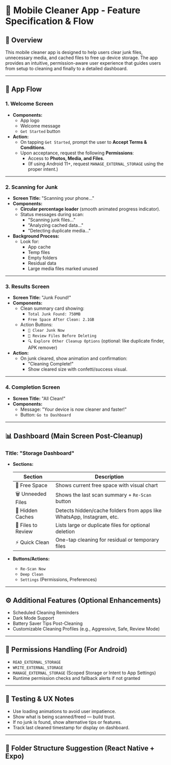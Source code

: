 # 📱 Mobile Cleaner App - Feature Specification & Flow

## 🧼 Overview

This mobile cleaner app is designed to help users clear junk files, unnecessary media, and cached files to free up device storage. The app provides an intuitive, permission-aware user experience that guides users from setup to cleaning and finally to a detailed dashboard.

---

## 🚀 App Flow

### 1. **Welcome Screen**
- **Components:**
  - App logo
  - Welcome message
  - `Get Started` button
- **Action:**
  - On tapping `Get Started`, prompt the user to **Accept Terms & Conditions**.
  - Upon acceptance, request the following **Permissions**:
    - Access to **Photos, Media, and Files**.
    - (If using Android 11+, request `MANAGE_EXTERNAL_STORAGE` using the proper intent.)

---

### 2. **Scanning for Junk**
- **Screen Title:** "Scanning your phone..."
- **Components:**
  - **Circular percentage loader** (smooth animated progress indicator).
  - Status messages during scan:
    - "Scanning junk files..."
    - "Analyzing cached data..."
    - "Detecting duplicate media..."
- **Background Process:**
  - Look for:
    - App cache
    - Temp files
    - Empty folders
    - Residual data
    - Large media files marked unused

---

### 3. **Results Screen**
- **Screen Title:** "Junk Found!"
- **Components:**
  - Clean summary card showing:
    - `Total Junk Found: 750MB`
    - `Free Space After Clean: 2.1GB`
  - Action Buttons:
    - `🧹 Clear Junk Now`
    - `📁 Review Files Before Deleting`
    - `🔍 Explore Other Cleanup Options` (optional: like duplicate finder, APK remover)
- **Action:**
  - On junk cleared, show animation and confirmation:
    - "Cleaning Complete!"
    - Show cleared size with confetti/success visual.

---

### 4. **Completion Screen**
- **Screen Title:** "All Clean!"
- **Components:**
  - Message: "Your device is now cleaner and faster!"
  - Button: `Go to Dashboard`

---

## 📊 Dashboard (Main Screen Post-Cleanup)

### Title: "Storage Dashboard"

- **Sections:**

  | Section            | Description                                                                 |
  |--------------------|-----------------------------------------------------------------------------|
  | 📂 Free Space       | Shows current free space with visual chart                                 |
  | 🗑️ Unneeded Files   | Shows the last scan summary + `Re-Scan` button                             |
  | 🧊 Hidden Caches    | Detects hidden/cache folders from apps like WhatsApp, Instagram, etc.      |
  | 🧐 Files to Review  | Lists large or duplicate files for optional deletion                        |
  | ⚡ Quick Clean      | One-tap cleaning for residual or temporary files                            |

- **Buttons/Actions:**
  - `Re-Scan Now`
  - `Deep Clean`
  - `Settings` (Permissions, Preferences)

---

## ⚙️ Additional Features (Optional Enhancements)
- Scheduled Cleaning Reminders
- Dark Mode Support
- Battery Saver Tips Post-Cleaning
- Customizable Cleaning Profiles (e.g., Aggressive, Safe, Review Mode)

---

## 🔐 Permissions Handling (For Android)
- `READ_EXTERNAL_STORAGE`
- `WRITE_EXTERNAL_STORAGE`
- `MANAGE_EXTERNAL_STORAGE` (Scoped Storage or Intent to App Settings)
- Runtime permission checks and fallback alerts if not granted

---

## 🧪 Testing & UX Notes
- Use loading animations to avoid user impatience.
- Show what is being scanned/freed — build trust.
- If no junk is found, show alternative tips or features.
- Track last cleaned timestamp for display on dashboard.

---

## 📁 Folder Structure Suggestion (React Native + Expo)

